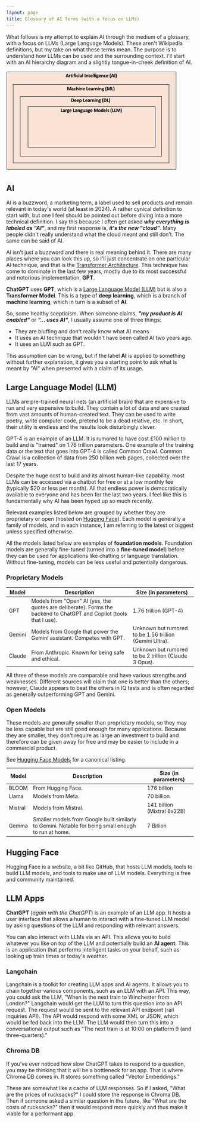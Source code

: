 ```yaml
---
layout: page
title: Glossary of AI Terms (with a focus on LLMs)
---
```


What follows is my attempt to explain AI through the medium of a glossary, with a focus on LLMs (Large Language Models). These aren't Wikipedia definitions, but my take on what these terms mean.
The purpose is to understand how LLMs can be used and the surrounding context.
I'll start with an AI hierarchy diagram and a slightly tongue-in-cheek definition of AI.

<img src="/assets/images/notes/ai_hierarchy.png">

## AI

AI is a buzzword, a marketing term, a label used to sell products and remain relevant in today's world (at least in 2024). A rather cynical definition to start with, but one I feel should be pointed out before diving into a more technical definition. I say this because I often get asked _**why everything is labeled as "AI"**_, and my first response is, _**it's the new "cloud"**_. Many people didn't really understand what the cloud meant and still don’t. The same can be said of AI.

AI isn't just a buzzword and there is real meaning behind it. There are many places where you can look this up, so I'll just concentrate on one particular AI technique, and that is the [Transformer Architecture](https://towardsdatascience.com/transformers-89034557de14). This technique has come to dominate in the last few years, mostly due to its most successful and notorious implementation, **GPT**.

**ChatGPT** uses **GPT**, which is a [Large Language Model (LLM)](#large-language-model-llm) but is also a **Transformer Model**. This is a type of **deep learning**, which is a branch of **machine learning**,
which in turn is a subset of **AI**.

So, some healthy scepticism. When someone claims, **_"my product is AI enabled"_** or **_"... uses AI"_**, I usually assume one of three things:
* They are bluffing and don't really know what AI means.
* It uses an AI technique that wouldn't have been called AI two years ago.
* It uses an LLM such as GPT.

This assumption can be wrong, but if the label **AI** is applied to something without further explanation, it gives you a starting point to ask what is meant by "AI" when presented with a claim of its usage.

## Large Language Model (LLM)

LLMs are pre-trained neural nets (an artificial brain) that are expensive to run and very expensive to build. 
They contain a lot of data and are created from vast amounts of human-created text. They can be used to write poetry, write computer code, pretend to be a dead relative, etc. In short, their utility is endless and the results
look disturbingly clever.

GPT-4 is an example of an LLM. It is rumored to have cost £100 million to build and is "trained" on 1.76 trillion parameters.
One example of the training data or the text that goes into GPT-4 is called Common Crawl. Common Crawl is a collection of
data from 250 billion web pages, collected over the last 17 years.

Despite the huge cost to build and its almost human-like capability, most LLMs can be accessed via a chatbot for free or at a low monthly fee (typically $20 or less per month).
All that endless power is democratically available to everyone and has been for the last two years. I feel like this is fundamentally why AI has been hyped up so much recently.

Relevant examples listed below are grouped by whether they are
proprietary or open (hosted on [Hugging Face](#hugging-face)). Each model is generally a family of models, and in each instance, I am referring to the latest or biggest unless specified otherwise.

All the models listed below are examples of **foundation models**. Foundation models are generally fine-tuned (turned into a **fine-tuned model**) before they can be used for applications like chatting or language translation. Without fine-tuning, models can be less useful and potentially dangerous.

### Proprietary Models

| Model  | Description                                                                                                          | Size (in parameters)                                    |
|--------|----------------------------------------------------------------------------------------------------------------------|---------------------------------------------------------|
| GPT    | Models from "Open" AI (yes, the quotes are deliberate). Forms the backend to ChatGPT and Copilot (tools that I use). | 1.76 trillion (GPT-4)                                   |
| Gemini | Models from Google that power the Gemini assistant. Competes with GPT.                                               | Unknown but rumored to be 1.56 trillion (Gemini Ultra). |
| Claude | From Anthropic. Known for being safe and ethical.                                                                    | Unknown but rumored to be 2 trillion (Claude 3 Opus).   |

All three of these models are comparable and have various strengths and weaknesses. Different sources will claim that one is better than the others; however, Claude appears
to beat the others in IQ tests and is often regarded as generally outperforming GPT and Gemini.

### Open Models

These models are generally smaller than proprietary models, so they may be less capable but are still good
enough for many applications. Because they are smaller, they don't require as large an investment to build
and therefore can be given away for free and may be easier to include in a commercial product.

See [Hugging Face Models](https://huggingface.co/models) for a canonical listing.

| Model   | Description                                                                                                 | Size (in parameters)        |
|---------|-------------------------------------------------------------------------------------------------------------|-----------------------------|
| BLOOM   | From Hugging Face.                                                                                          | 176 billion                 |
| Llama   | Models from Meta.                                                                                           | 70 billion                  |
| Mistral | Models from Mistral.                                                                                        | 141 billion (Mixtral 8x22B) |
| Gemma   | Smaller models from Google built similarly to Gemini. Notable for being small enough to run at home.        | 7 Billion                   |

## Hugging Face

Hugging Face is a website, a bit like GitHub, that hosts LLM models, tools to build LLM models, and 
tools to make use of LLM models. Everything is free and community maintained.

## LLM Apps

**ChatGPT** (_again with the ChatGPT_) is an example of an LLM app. It hosts a user interface that allows a human
to interact with a fine-tuned LLM model by asking questions of the LLM and responding with
relevant answers.

You can also interact with LLMs via an API. This allows you to build whatever you like on top of the LLM and
potentially build an **AI agent**. This is an application that performs intelligent tasks on your behalf, such as looking up train times or today's weather.

### Langchain

Langchain is a toolkit for creating LLM apps and AI agents. It allows you to chain together various components,
such as an LLM with an API. This way, you could ask the LLM, "When is the next train to Winchester from London?"
Langchain would get the LLM to turn this question into an API request. The request would be sent to the relevant
API endpoint (rail inquiries API). The API would respond with some XML or JSON, which would be fed back into 
the LLM. The LLM would then turn this into a conversational output such as "The next train is at 10:00 on platform 9 (and three-quarters)."

### Chroma DB

If you've ever noticed how slow ChatGPT takes to respond to a question, you may be thinking that it will
be a bottleneck for an app. That is where Chroma DB comes in. It stores something called "Vector Embeddings."

These are somewhat like a cache of LLM responses. So if I asked, "What are the prices of rucksacks?" I could store the response in Chroma DB. Then if someone asked a similar question in the future, like "What are the costs of rucksacks?" then it would respond more quickly and thus make it viable
for a performant app.
